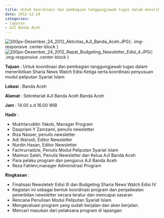 ```yaml
---
title: Untuk koordinasi dan pembagian tanggungjawab tugas dalam meneribitkan Sharia News Watch Edisi Ketiga serta koordinasi penyusuan modul peliputan Syariat Islam
date: 2012-12-24
categories:
- laporan
- AJI Banda Aceh
---
```


![200px-Desember_24_2012_Aktivitas_AJI_Banda_Aceh.JPG](/uploads/200px-Desember_24_2012_Aktivitas_AJI_Banda_Aceh.JPG){: .img-responsive .center-block }
![200px-Desember_24_2012_Rapat_Budgeting_Newsletter_Edisi_4.JPG](/uploads/200px-Desember_24_2012_Rapat_Budgeting_Newsletter_Edisi_4.JPG){: .img-responsive .center-block }

**Tujuan** : Untuk koordinasi dan pembagian tanggungjawab tugas dalam meneribitkan Sharia News Watch Edisi Ketiga serta koordinasi penyusuan modul peliputan Syariat Islam

**Lokasi** : Banda Aceh

**Alamat** : Sekretariat AJI Banda Aceh  Banda Aceh 

**Jam** : 14.00 s.d 16.00  WIB

**Hadir** : 
* Mukhtaruddin Yakob, Manager Program
* Daspriani Y Zamzami, penulis newsletter
* Riza Nasser, penulis newsletter
* Adi Warsidi, Editor Newsletter
* Nurdin Hasan, Editor Newsletter
* Fachrurradzie, Penulis Modul Peliputan Syariat Islam
* Maimun Saleh, Penulis Newsletter dan Ketua AJI Banda Aceh
* Para pelaku program dan pengurus AJI Banda Aceh
* Reza Fahlevi,manager Administrasi Program

**Ringkasan** : 
* Finalisasi Newsletetr Edisi III dan Budgeting Sharia News Watch Edisi IV
* Kegiatan ini sebagai bentuk koordinasi program dan penjadwalan penerbitan newsletter secara teratur dan mencapai sasaran
* Rencana Penulisan Modul Peliputan Syariat Islam
* Mengevaluasi program yang sudah berjalan dan akan berjalan.
* Mencari masukan dari pelaksana program di lapangan
